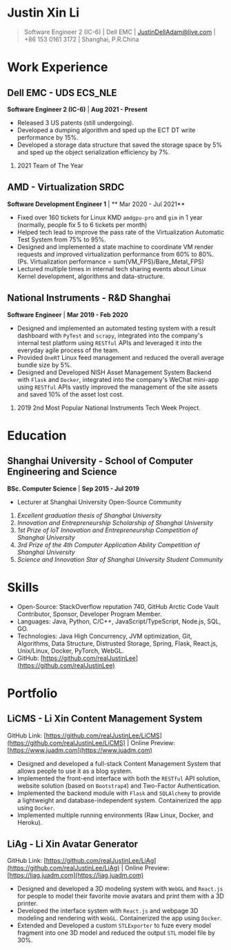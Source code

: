 # Justin Xin Li

> Software Engineer 2 (IC-6) | Dell EMC | JustinDellAdam@live.com | +86 153 0161 3172 | Shanghai, P.R.China

# Work Experience

## Dell EMC - UDS ECS_NLE

**Software Engineer 2 (IC-6)** | **Aug 2021 - Present**

- Released 3 US patents (still undergoing).
- Developed a dumping algorithm and sped up the ECT DT write performance by 15%.
- Developed a storage data structure that saved the storage space by 5% and sped up the object serialization efficiency
  by 7%.

1. 2021 Team of The Year

## AMD - Virtualization SRDC

**Software Development Engineer 1** | ** Mar 2020 - Jul 2021**

- Fixed over 160 tickets for Linux KMD `amdgpu-pro` and `gim` in 1 year (normally, people fix 5 to 6 tickets per month)
- Helped tech lead to improve the pass rate of the Virtualization Automatic Test System from 75% to 95%.
- Designed and implemented a state machine to coordinate VM render requests and improved virtualization performance from
  60% to 80%. (Ps. Virtualization performance = sum(VM_FPS)/Bare_Metal_FPS)
- Lectured multiple times in internal tech sharing events about Linux Kernel development, algorithms and data-structure.

## National Instruments - R&D Shanghai

**Software Engineer** | **Mar 2019 - Feb 2020**

- Designed and implemented an automated testing system with a result dashboard with `PyTest` and `scrapy`, integrated
  into the company's internal test platform using `RESTful` APIs and leveraged it into the everyday agile process of the
  team.
- Provided `OneRT` Linux feed management and reduced the overall average bundle size by 5%.
- Designed and Developed NISH Asset Management System Backend with `Flask` and `Docker`, integrated into the company's
  WeChat mini-app using `RESTful` APIs vastly improved the management of the site assets and saved 10% of the asset
  lost cost.

1. 2019 2nd Most Popular National Instruments Tech Week Project.

# Education

## Shanghai University - School of Computer Engineering and Science

**BSc. Computer Science** | **Sep 2015 - Jul 2019**

- Lecturer at Shanghai University Open-Source Community

1. *Excellent graduation thesis of Shanghai University*
1. *Innovation and Entrepreneurship Scholarship of Shanghai University*
1. *1st Prize of IoT Innovation and Entrepreneurship Competition of Shanghai University*
1. *3rd Prize of the 4th Computer Application Ability Competition of Shanghai University*
1. *Science and Innovation Star of Shanghai University Student Community*

# Skills

- Open-Source: StackOverflow reputation 740, GitHub Arctic Code Vault Contributor, Sponsor, Developer Program Member.
- Languages: Java, Python, C/C++, JavaScript/TypeScript, Node.js, SQL, GO.
- Technologies: Java High Concurrency, JVM optimization, Git, Algorithms, Data Structure, Distrusted Storage, Spring,
  Flask, React.js, Unix/Linux, Docker, PyTorch, WebGL.
- GitHub: [https://github.com/realJustinLee](https://github.com/realJustinLee)

# Portfolio

## LiCMS - Li Xin Content Management System

GitHub Link: [https://github.com/realJustinLee/LiCMS](https://github.com/realJustinLee/LiCMS) | Online
Preview: [https://www.juadm.com](https://www.juadm.com)

- Designed and developed a full-stack Content Management System that allows people to use it as a blog system.
- Implemented the front-end interface with both the `RESTful` API solution, website solution (based on `Bootstrap4`) and
  Two-Factor Authentication.
- Implemented the backend module with `Flask` and `SQLAlchemy` to provide a lightweight and database-independent
  system. Containerized the app using `Docker`.
- Implemented multiple running environments (Raw Linux, Docker, and Heroku).

## LiAg - Li Xin Avatar Generator

GitHub Link: [https://github.com/realJustinLee/LiAg](https://github.com/realJustinLee/LiAg) | Online
Preview: [https://liag.juadm.com](https://liag.juadm.com)

- Designed and developed a 3D modeling system with `WebGL` and `React.js` for people to model their favorite movie
  avatars and print them with a 3D printer.
- Developed the interface system with `React.js` and webpage 3D modeling and rendering with `WebGL`. Containerized the
  app using `Docker`.
- Extended and Developed a custom `STLExporter` to fuze every model fragment into one 3D model and reduced the
  output `STL` model file by 30%.
